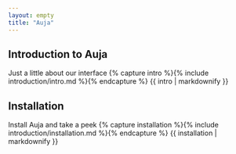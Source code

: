 ```yaml
---
layout: empty
title: "Auja"
---
```


<div class="blog-item bg-white">
	<div class="avatar intro"></div>
	<div class="timeline"></div>
	<h2 class="text-blue uppercase">Introduction to Auja</h2>
	<span class="categories">Just a little about our interface</span>
	{% capture intro %}{% include introduction/intro.md %}{% endcapture %}
	{{ intro | markdownify }}
	<div class="devider-line"></div>
</div>

<div class="blog-item bg-white">
	<div class="avatar install"></div>
	<div class="timeline"></div>
	<h2 class="text-blue uppercase">Installation</h2>
	<span class="categories">Install Auja and take a peek</span>
	{% capture installation %}{% include introduction/installation.md %}{% endcapture %}
	{{ installation | markdownify }}
	<div class="devider-line"></div>
</div>
